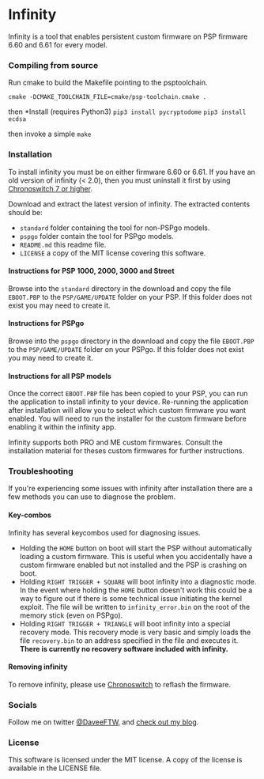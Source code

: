 # Infinity

Infinity is a tool that enables persistent custom firmware on PSP firmware 6.60 and 6.61 for every model. 

### Compiling from source
Run cmake to build the Makefile pointing to the psptoolchain.

`cmake -DCMAKE_TOOLCHAIN_FILE=cmake/psp-toolchain.cmake .`

then
*Install (requires Python3)
`pip3 install pycryptodome`
`pip3 install ecdsa`

then invoke a simple `make`

### Installation
To install infinity you must be on either firmware 6.60 or 6.61. If you have an old version of infinity (< 2.0), then you must uninstall it first by using [Chronoswitch 7 or higher][1].

Download and extract the latest version of infinity. The extracted contents should be:
* `standard` folder containing the tool for non-PSPgo models.
* `pspgo` folder contain the tool for PSPgo models.
* `README.md` this readme file.
* `LICENSE` a copy of the MIT license covering this software.

#### Instructions for PSP 1000, 2000, 3000 and Street
Browse into the `standard` directory in the download and copy the file `EBOOT.PBP` to the `PSP/GAME/UPDATE` folder on your PSP. If this folder does not exist you may need to create it.

#### Instructions for PSPgo
Browse into the `pspgo` directory in the download and copy the file `EBOOT.PBP` to the `PSP/GAME/UPDATE` folder on your PSPgo. If this folder does not exist you may need to create it.

#### Instructions for all PSP models
Once the correct `EBOOT.PBP` file has been copied to your PSP, you can run the application to install infinity to your device. Re-running the application after installation will allow you to select which custom firmware you want enabled. You will need to run the installer for the custom firmware before enabling it within the infinity app.

Infinity supports both PRO and ME custom firmwares. Consult the installation material for theses custom firmwares for further instructions.

### Troubleshooting
If you're experiencing some issues with infinity after installation there are a few methods you can use to diagnose the problem.

#### Key-combos
Infinity has several keycombos used for diagnosing issues.

* Holding the `HOME` button on boot will start the PSP without automatically loading a custom firmware. This is useful when you accidentally have a custom firmware enabled but not installed and the PSP is crashing on boot.
* Holding `RIGHT TRIGGER + SQUARE` will boot infinity into a diagnostic mode. In the event where holding the `HOME` button doesn't work this could be a way to figure out if there is some technical issue initiating the kernel exploit. The file will be written to `infinity_error.bin` on the root of the memory stick (even on PSPgo).
* Holding `RIGHT TRIGGER + TRIANGLE` will boot infinity into a special recovery mode. This recovery mode is very basic and simply loads the file `recovery.bin` to an address specified in the file and executes it. **There is currently no recovery software included with infinity.**

#### Removing infinity
To remove infinity, please use [Chronoswitch][1] to reflash the firmware.

### Socials
Follow me on twitter [@DaveeFTW][2], and [check out my blog][3].

### License
This software is licensed under the MIT license. A copy of the license is available in the LICENSE file.

  [1]: https://github.com/DaveeFTW/chronoswitch
  [2]: https://twitter.com/DaveeFTW
  [3]: https://lolhax.org
